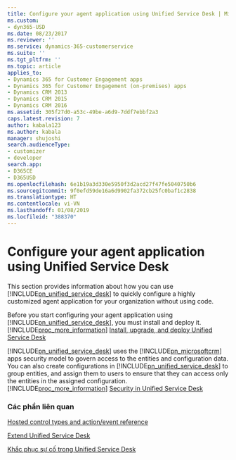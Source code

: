 ```yaml
---
title: Configure your agent application using Unified Service Desk | MicrosoftDocs
ms.custom:
- dyn365-USD
ms.date: 08/23/2017
ms.reviewer: ''
ms.service: dynamics-365-customerservice
ms.suite: ''
ms.tgt_pltfrm: ''
ms.topic: article
applies_to:
- Dynamics 365 for Customer Engagement apps
- Dynamics 365 for Customer Engagement (on-premises) apps
- Dynamics CRM 2013
- Dynamics CRM 2015
- Dynamics CRM 2016
ms.assetid: 305f27d0-a53c-49be-a6d9-7ddf7ebbf2a3
caps.latest.revision: 7
author: kabala123
ms.author: kabala
manager: shujoshi
search.audienceType:
- customizer
- developer
search.app:
- D365CE
- D365USD
ms.openlocfilehash: 6e1b19a3d330e5950f3d2acd27f47fe5040750b6
ms.sourcegitcommit: 9f0efd59de16a6d9902fa372cb25fc0baf1c2838
ms.translationtype: HT
ms.contentlocale: vi-VN
ms.lasthandoff: 01/08/2019
ms.locfileid: "388370"
---
```

# <a name="configure-your-agent-application-using-unified-service-desk"></a>Configure your agent application using Unified Service Desk
This section provides information about how you can use [!INCLUDE[pn_unified_service_desk](../includes/pn-unified-service-desk.md)] to quickly configure a highly customized agent application for your organization without using code.  
  
 Before you start configuring your agent application using [!INCLUDE[pn_unified_service_desk](../includes/pn-unified-service-desk.md)], you must install and deploy it. [!INCLUDE[proc_more_information](../includes/proc-more-information.md)] [Install, upgrade, and deploy Unified Service Desk](admin/install-upgrade-deploy-unified-service-desk.md)  
  
 [!INCLUDE[pn_unified_service_desk](../includes/pn-unified-service-desk.md)] uses the [!INCLUDE[pn_microsoftcrm](../includes/pn-microsoftcrm.md)] apps security model to govern access to the entities and configuration data. You can also create configurations in [!INCLUDE[pn_unified_service_desk](../includes/pn-unified-service-desk.md)] to group entities, and assign them to users to ensure that they can access only the entities in the assigned configuration. [!INCLUDE[proc_more_information](../includes/proc-more-information.md)] [Security in Unified Service Desk](admin/security-unified-service-desk.md)  
  
 
### <a name="related-sections"></a>Các phần liên quan  
 [Hosted control types and action/event reference](../unified-service-desk/hosted-control-types-action-event-reference.md)  
  
 [Extend Unified Service Desk](../unified-service-desk/extend-unified-service-desk.md)  
  
 [Khắc phục sự cố trong Unified Service Desk](../unified-service-desk/debug-issues-unified-service-desk.md)
